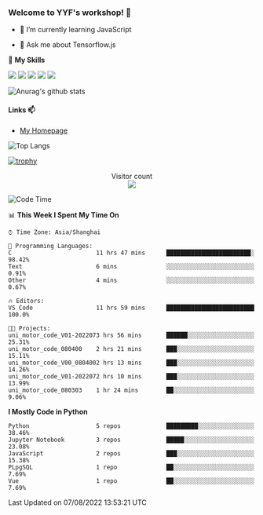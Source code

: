 ### Welcome to YYF's workshop! 👋

<!--
**YifeiYang210/YifeiYang210** is a ✨ _special_ ✨ repository because its `README.md` (this file) appears on your GitHub profile.

Here are some ideas to get you started:

- 🔭 I’m currently working on ...
- 🌱 I’m currently learning ...
- 👯 I’m looking to collaborate on ...
- 🤔 I’m looking for help with ...
- 💬 Ask me about ...
- 📫 How to reach me: ...
- 😄 Pronouns: ...
- ⚡ Fun fact: ...
-->

- 🌱 I’m currently learning JavaScript

- 💬 Ask me about Tensorflow.js

🌟 **My Skills**
<!-- [![](https://img.shields.io/badge/{徽标标题}-{徽标内容}-{徽标颜色}.svg)]({linkUrl}) -->

![](https://img.shields.io/badge/-Python-3f7fbd?logo=Python&logoColor=fff)
![](https://img.shields.io/badge/-DeepLearning-3f7fbd?logo=Pandas&logoColor=fff)
![](https://img.shields.io/badge/-Wechat-3f7fbd?logo=Wechat&logoColor=fff)
![](https://img.shields.io/badge/-C%2B%2B-3f7fbd?logo=C%2B%2B&logoColor=fff)
![](https://img.shields.io/badge/-JavaScript-3f7fbd?logo=JavaScript&logoColor=fff)

![Anurag's github stats](https://github-readme-stats.vercel.app/api?username=YifeiYang210&theme=maroongold)



#### Links 📫

* [My Homepage](https://YifeiYang210.github.io/blog/)

![Top Langs](https://github-readme-stats.vercel.app/api/top-langs/?username=YifeiYang210&hide=roff,c)

[![trophy](https://github-profile-trophy.vercel.app/?username=YifeiYang210&theme=dracula&row=2&column=3)](https://github.com/ryo-ma/github-profile-trophy)

<p align="center"> 
  Visitor count<br>
  <img src="https://profile-counter.glitch.me/YifeiYang210/count.svg" />
</p>

<!--START_SECTION:waka-->
![Code Time](http://img.shields.io/badge/Code%20Time-1%2C122%20hrs%2020%20mins-blue)

📊 **This Week I Spent My Time On** 

```text
⌚︎ Time Zone: Asia/Shanghai

💬 Programming Languages: 
C                        11 hrs 47 mins      ████████████████████████░   98.42% 
Text                     6 mins              ░░░░░░░░░░░░░░░░░░░░░░░░░   0.91% 
Other                    4 mins              ░░░░░░░░░░░░░░░░░░░░░░░░░   0.67%

🔥 Editors: 
VS Code                  11 hrs 59 mins      █████████████████████████   100.0%

🐱‍💻 Projects: 
uni_motor_code_V01-2022073 hrs 56 mins       ██████░░░░░░░░░░░░░░░░░░░   25.31% 
uni_motor_code_080400    2 hrs 21 mins       ███░░░░░░░░░░░░░░░░░░░░░░   15.11% 
uni_motor_code_V00_0804002 hrs 13 mins       ███░░░░░░░░░░░░░░░░░░░░░░   14.26% 
uni_motor_code_V01-2022072 hrs 10 mins       ███░░░░░░░░░░░░░░░░░░░░░░   13.99% 
uni_motor_code_080303    1 hr 24 mins        ██░░░░░░░░░░░░░░░░░░░░░░░   9.06%

```

**I Mostly Code in Python** 

```text
Python                   5 repos             █████████░░░░░░░░░░░░░░░░   38.46% 
Jupyter Notebook         3 repos             █████░░░░░░░░░░░░░░░░░░░░   23.08% 
JavaScript               2 repos             ███░░░░░░░░░░░░░░░░░░░░░░   15.38% 
PLpgSQL                  1 repo              ██░░░░░░░░░░░░░░░░░░░░░░░   7.69% 
Vue                      1 repo              ██░░░░░░░░░░░░░░░░░░░░░░░   7.69%

```



 Last Updated on 07/08/2022 13:53:21 UTC
<!--END_SECTION:waka-->


